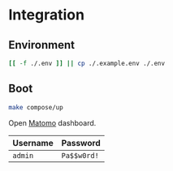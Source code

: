 # Integration

## Environment

```sh
[[ -f ./.env ]] || cp ./.example.env ./.env
```

## Boot

```sh
make compose/up
```

Open [Matomo](http://127.0.0.1:8080) dashboard.

| Username | Password |
| --- | --- |
| `admin` | `Pa$$w0rd!` |
